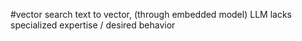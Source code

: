 #vector search
text to vector, (through embedded model)
LLM lacks specialized expertise / desired behavior